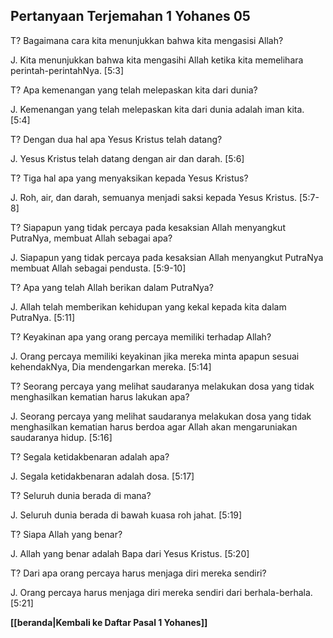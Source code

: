 ﻿## Pertanyaan Terjemahan 1 Yohanes 05 ##

T? Bagaimana cara kita menunjukkan bahwa kita mengasisi Allah?

J. Kita menunjukkan bahwa kita mengasihi Allah ketika kita memelihara perintah-perintahNya. [5:3]

T? Apa kemenangan yang telah melepaskan kita dari dunia?

J. Kemenangan yang telah melepaskan kita dari dunia adalah iman kita. [5:4]

T? Dengan dua hal apa Yesus Kristus telah datang?

J. Yesus Kristus telah datang dengan air dan darah. [5:6]

T? Tiga hal apa yang menyaksikan kepada Yesus Kristus?

J. Roh, air, dan darah, semuanya menjadi saksi kepada Yesus Kristus. [5:7-8]

T? Siapapun yang tidak percaya pada kesaksian Allah menyangkut PutraNya, membuat Allah sebagai apa?

J. Siapapun yang tidak percaya pada kesaksian Allah menyangkut PutraNya membuat Allah sebagai pendusta. [5:9-10]

T? Apa yang telah Allah berikan dalam PutraNya?

J. Allah telah memberikan kehidupan yang kekal kepada kita dalam PutraNya. [5:11]

T? Keyakinan apa yang orang percaya memiliki terhadap Allah?

J. Orang percaya memiliki keyakinan jika mereka minta apapun sesuai kehendakNya, Dia mendengarkan mereka. [5:14]

T? Seorang percaya yang melihat saudaranya melakukan dosa yang tidak menghasilkan kematian harus lakukan apa?

J. Seorang percaya yang melihat saudaranya melakukan dosa yang tidak menghasilkan kematian harus berdoa agar Allah akan mengaruniakan saudaranya hidup. [5:16]

T? Segala ketidakbenaran adalah apa?

J. Segala ketidakbenaran adalah dosa. [5:17]

T? Seluruh dunia berada di mana?

J. Seluruh dunia berada di bawah kuasa roh jahat. [5:19]

T? Siapa Allah yang benar?

J. Allah yang benar adalah Bapa dari Yesus Kristus. [5:20]

T? Dari apa orang percaya harus menjaga diri mereka sendiri?

J. Orang percaya harus menjaga diri mereka sendiri dari berhala-berhala. [5:21]

__[[beranda|Kembali ke Daftar Pasal 1 Yohanes]]__

